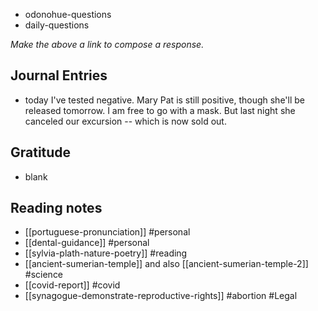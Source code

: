 - odonohue-questions
- daily-questions

*Make the above a link to compose a response.*
## Journal Entries
-  today I've tested negative. Mary Pat is still positive, though she'll be released tomorrow. I am free to go with a mask. But last night she canceled our excursion -- which is now sold out.

## Gratitude
- blank

## Reading notes
- [[portuguese-pronunciation]] #personal 
- [[dental-guidance]] #personal 
- [[sylvia-plath-nature-poetry]] #reading 
- [[ancient-sumerian-temple]] and also [[ancient-sumerian-temple-2]] #science 
- [[covid-report]] #covid 
- [[synagogue-demonstrate-reproductive-rights]] #abortion #Legal 

